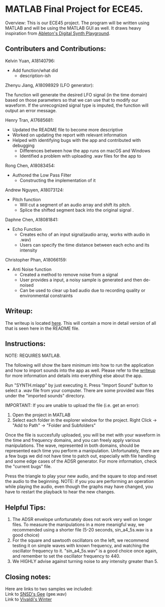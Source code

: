 # MATLAB Final Project for ECE45.
Overview:
This is our ECE45 project. The program will be written using MATLAB and will be using the MATLAB GUI as well. It draws heavy inspiration from [Ableton's Digital Synth Playground](https://learningsynths.ableton.com/en/playground).

## Contributers and Contributions:

Kelvin Yuan, A18140796:

* Add function/what did
  - description-ish

Zhenyu Jiang, A18098929 (LFO generator):


The function will generate the desired LFO signal (in the time domain) based on those parameters so that we can use that to modify our waveform. If the unrecognized signal type is imputed, the function will output an error message. 


Henry Tran, A17685681:

* Updated the README file to become more descriptive
* Worked on updating the report with relevant information
* Helped with identifying bugs with the app and contributed with debugging
  - Differences between how the app runs on macOS and Windows
  - Identified a problem with uploading .wav files for the app to 


Rong Chen, A18083454:

* Authored the Low Pass Filter
  - Constructing the implementation of it

Andrew Nguyen, A18073124:

* Pitch function
  - Will cut a segment of an audio array and shift its pitch.<br>
  - Splice the shifted segment back into the original signal .<br>


Daphne Chen, A18081841:

* Echo Function
  - Creates echo of an input signal(audio array, works with audio in .wav)
  - Users can specify the time distance between each echo and its intensity


Christopher Phan, A18066159:

* Anti Noise function<br>
  - Created a method to remove noise from a signal
  - User provides a input, a noisy sample is generated and then de-noised
  - Can be used to clear up bad audio due to recording quality or environmental constraints


## Writeup:
The writeup is located [here](https://docs.google.com/document/d/e/2PACX-1vQbeLiGtcSWIh8PIwu1w4pUH_zetZpARPXDrXkuVdp3Hq1xmoa-urR9AU4SDfVg0yl4pvSMpcZ1zmhr/pub). This will contain a more in detail version of all that is seen here in the README file.

## Instructions:
NOTE: REQUIRES MATLAB.

The following will show the bare minimum into how to run the application and how to import sounds into the app as well. Please refer to the [writeup](https://docs.google.com/document/d/e/2PACX-1vQbeLiGtcSWIh8PIwu1w4pUH_zetZpARPXDrXkuVdp3Hq1xmoa-urR9AU4SDfVg0yl4pvSMpcZ1zmhr/pub) for more information and details into everything else about the app.

Run "SYNTH.mlapp" by just executing it.
Press "Import Sound" button to select a .wav file from your computer. There are some provided wav files under the "imported sounds" directory.

IMPORTANT: If you are unable to upload the file (i.e. get an error):
1) Open the project in MATLAB
2) Select each folder in the explorer window for the project. Right Click -> "Add to Path" -> "Folder and Subfolders"

Once the file is succesfully uploaded, you will be met with your waveform in the time and frequency domains, and you can freely apply various manipulations.
The wave, represented in both domains, should be represented each time you perform a manipulation. Unfortunately, there are a few bugs we did not have time to patch out, especially with file handling and some edge cases of the ADSR generator. For more information, check the "current bugs" file.

Press the triangle to play your new audio, and the square to stop and reset the audio to the beginning. NOTE: if you you are performing an operation while playing the audio, even though the graphs may have changed, you have to restart the playback to hear the new changes.

## Helpful Tips:

1) The ADSR envelope unfortunately does not work very well on longer files. To measure the manipulations in a more meanigful way, we recommended using a shorter file (5-20 seconds, sin_a4_5s.wav is a good choice)
2) For the square and sawtooth oscillators on the left, we recommend testing it on simple waves with known frequency, and watching the oscillator frequency to it. "sin_a4_5s.wav" is a good choice once again, and remember to set the oscillator frequency to 440.
3) We HIGHLY advise against turning noise to any intensity greater than 5.

## Closing notes:
Here are links to two samples we included:<br>
Link to [SNSD's Gee](https://www.youtube.com/watch?v=12OHeq-qYwI) (gee.wav)<br>
Link to [Vivaldi's Winter](https://www.youtube.com/watch?v=nGdFHJXciAQ)<br>
